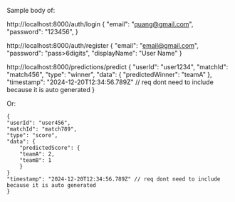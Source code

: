 Sample body of:

http://localhost:8000/auth/login
    {
    "email": "quang@gmail.com",
    "password": "123456",
    }

http://localhost:8000/auth/register
    {
    "email": "email@gmail.com",
    "password": "pass>6digits",
    "displayName": "User Name"
    }

http://localhost:8000/predictions/predict
    {
    "userId": "user1234",
    "matchId": "match456",
    "type": "winner",
    "data": {
        "predictedWinner": "teamA"
    },
    "timestamp": "2024-12-20T12:34:56.789Z" // req dont need to include because it is auto generated
    }

Or:

    {
    "userId": "user456",
    "matchId": "match789",
    "type": "score",
    "data": {
        "predictedScore": {
        "teamA": 2,
        "teamB": 1
        }
    }
    "timestamp": "2024-12-20T12:34:56.789Z" // req dont need to include because it is auto generated
    }
